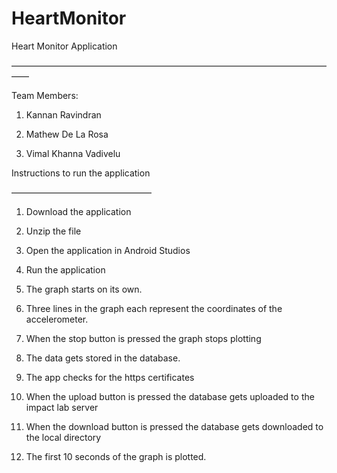 # HeartMonitor
Heart Monitor Application

——————————————————————————————————————



Team Members:

1. Kannan Ravindran

2. Mathew De La Rosa

3. Vimal Khanna Vadivelu



Instructions to run the application

————————————————



1. Download the application 

2. Unzip the file

3. Open the application in Android Studios

4. Run the application

5. The graph starts on its own.

6. Three lines in the graph each represent the coordinates of the accelerometer.

7. When the stop button is pressed the graph stops plotting

8. The data gets stored in the database.

9. The app checks for the https certificates

10. When the upload button is pressed the database gets uploaded to the impact lab server

11. When the download button is pressed the database gets downloaded to the local directory

12. The first 10 seconds of the graph is plotted.
